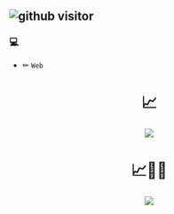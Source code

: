 ## ![github visitor](https://profile-counter.glitch.me/JoeABCDEF/count.svg)
<!-- [![Anurag's GitHub stats](https://github-readme-stats.vercel.app/api?username=JoeABCDEF)](https://github.com/anuraghazra/github-readme-stats) -->
### 💻
- ✏ `Web`
<h1 align="center">📈</h1>
<div align="center" ><img src="https://github-readme-stats.vercel.app/api?username=JoeABCDEF&show_icons=true&theme=dracula&hide_border=true" /></div>

<h1 align="center">📈🐱‍🏍</h1>
<div align="center"><img src="https://github-readme-stats.vercel.app/api/top-langs/?username=JoeABCDEF&langs_count=9" /></div>
  
<!-- [![Anurag's GitHub stats](https://github-readme-stats.vercel.app/api?username=JoeABCDEF&show_icons=true&theme=dracula&hide_border=true)](https://github.com/JoeABCDEF) -->
<!-- [![Top Langs](https://github-readme-stats.vercel.app/api/top-langs/?username=JoeABCDEF&langs_count=9)](https://github.com/JoeABCDEF) -->
<!--
**JoeABCDEF/JoeABCDEF** is a ✨ _special_ ✨ repository because its `README.md` (this file) appears on your GitHub profile.

Here are some ideas to get you started:

- 🔭 I’m currently working on ...
- 🌱 I’m currently learning ...
- 👯 I’m looking to collaborate on ...
- 🤔 I’m looking for help with ...
- 💬 Ask me about ...
- 📫 How to reach me: ...
- 😄 Pronouns: ...
- ⚡ Fun fact: ...
-->
